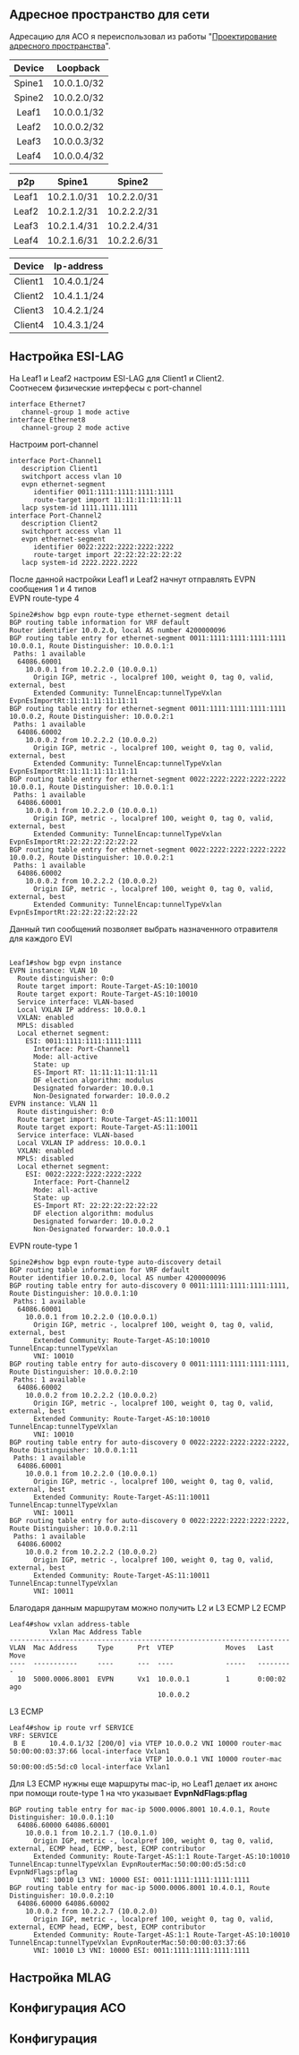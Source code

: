 ## Адресное пространство для сети
Адресацию для АСО я переиспользовал из работы "[Проектирование адресного пространства](https://github.com/Vorobey1/otus-dc-network-design/edit/main/lab1/README.md)".

|Device |Loopback    |
|:-----:|:----------:|
|Spine1 |10.0.1.0/32 |
|Spine2 |10.0.2.0/32 |
|Leaf1  |10.0.0.1/32 |
|Leaf2  |10.0.0.2/32 |
|Leaf3  |10.0.0.3/32 |
|Leaf4  |10.0.0.4/32 |

|p2p         |Spine1      |Spine2      |
|:----------:|:----------:|:----------:|
|Leaf1       |10.2.1.0/31 |10.2.2.0/31 |
|Leaf2       |10.2.1.2/31 |10.2.2.2/31 |
|Leaf3       |10.2.1.4/31 |10.2.2.4/31 |
|Leaf4       |10.2.1.6/31 |10.2.2.6/31 |

|Device  |Ip-address  |
|:------:|:----------:|
|Client1 |10.4.0.1/24 |
|Client2 |10.4.1.1/24 |
|Client3 |10.4.2.1/24 |
|Client4 |10.4.3.1/24 |

## Настройка ESI-LAG
На Leaf1 и Leaf2 настроим ESI-LAG для Client1 и Client2.  
Соотнесем физические интерфесы с port-channel
```
interface Ethernet7
   channel-group 1 mode active
interface Ethernet8
   channel-group 2 mode active
```
Настроим port-channel
```
interface Port-Channel1
   description Client1
   switchport access vlan 10
   evpn ethernet-segment
      identifier 0011:1111:1111:1111:1111
      route-target import 11:11:11:11:11:11
   lacp system-id 1111.1111.1111
interface Port-Channel2
   description Client2
   switchport access vlan 11
   evpn ethernet-segment
      identifier 0022:2222:2222:2222:2222
      route-target import 22:22:22:22:22:22
   lacp system-id 2222.2222.2222
```
После данной настройки Leaf1 и Leaf2 начнут отправлять EVPN сообщения 1 и 4 типов  
EVPN route-type 4
```
Spine2#show bgp evpn route-type ethernet-segment detail
BGP routing table information for VRF default
Router identifier 10.0.2.0, local AS number 4200000096
BGP routing table entry for ethernet-segment 0011:1111:1111:1111:1111 10.0.0.1, Route Distinguisher: 10.0.0.1:1
 Paths: 1 available
  64086.60001
    10.0.0.1 from 10.2.2.0 (10.0.0.1)
      Origin IGP, metric -, localpref 100, weight 0, tag 0, valid, external, best
      Extended Community: TunnelEncap:tunnelTypeVxlan EvpnEsImportRt:11:11:11:11:11:11
BGP routing table entry for ethernet-segment 0011:1111:1111:1111:1111 10.0.0.2, Route Distinguisher: 10.0.0.2:1
 Paths: 1 available
  64086.60002
    10.0.0.2 from 10.2.2.2 (10.0.0.2)
      Origin IGP, metric -, localpref 100, weight 0, tag 0, valid, external, best
      Extended Community: TunnelEncap:tunnelTypeVxlan EvpnEsImportRt:11:11:11:11:11:11
BGP routing table entry for ethernet-segment 0022:2222:2222:2222:2222 10.0.0.1, Route Distinguisher: 10.0.0.1:1
 Paths: 1 available
  64086.60001
    10.0.0.1 from 10.2.2.0 (10.0.0.1)
      Origin IGP, metric -, localpref 100, weight 0, tag 0, valid, external, best
      Extended Community: TunnelEncap:tunnelTypeVxlan EvpnEsImportRt:22:22:22:22:22:22
BGP routing table entry for ethernet-segment 0022:2222:2222:2222:2222 10.0.0.2, Route Distinguisher: 10.0.0.2:1
 Paths: 1 available
  64086.60002
    10.0.0.2 from 10.2.2.2 (10.0.0.2)
      Origin IGP, metric -, localpref 100, weight 0, tag 0, valid, external, best
      Extended Community: TunnelEncap:tunnelTypeVxlan EvpnEsImportRt:22:22:22:22:22:22
```
Данный тип сообщений позволяет выбрать назначенного отравителя для каждого EVI
```

Leaf1#show bgp evpn instance 
EVPN instance: VLAN 10
  Route distinguisher: 0:0
  Route target import: Route-Target-AS:10:10010
  Route target export: Route-Target-AS:10:10010
  Service interface: VLAN-based
  Local VXLAN IP address: 10.0.0.1
  VXLAN: enabled
  MPLS: disabled
  Local ethernet segment:
    ESI: 0011:1111:1111:1111:1111
      Interface: Port-Channel1
      Mode: all-active
      State: up
      ES-Import RT: 11:11:11:11:11:11
      DF election algorithm: modulus
      Designated forwarder: 10.0.0.1
      Non-Designated forwarder: 10.0.0.2
EVPN instance: VLAN 11
  Route distinguisher: 0:0
  Route target import: Route-Target-AS:11:10011
  Route target export: Route-Target-AS:11:10011
  Service interface: VLAN-based
  Local VXLAN IP address: 10.0.0.1
  VXLAN: enabled
  MPLS: disabled
  Local ethernet segment:
    ESI: 0022:2222:2222:2222:2222
      Interface: Port-Channel2
      Mode: all-active
      State: up
      ES-Import RT: 22:22:22:22:22:22
      DF election algorithm: modulus
      Designated forwarder: 10.0.0.2
      Non-Designated forwarder: 10.0.0.1
```
EVPN route-type 1  
```
Spine2#show bgp evpn route-type auto-discovery detail 
BGP routing table information for VRF default
Router identifier 10.0.2.0, local AS number 4200000096
BGP routing table entry for auto-discovery 0 0011:1111:1111:1111:1111, Route Distinguisher: 10.0.0.1:10
 Paths: 1 available
  64086.60001
    10.0.0.1 from 10.2.2.0 (10.0.0.1)
      Origin IGP, metric -, localpref 100, weight 0, tag 0, valid, external, best
      Extended Community: Route-Target-AS:10:10010 TunnelEncap:tunnelTypeVxlan
      VNI: 10010
BGP routing table entry for auto-discovery 0 0011:1111:1111:1111:1111, Route Distinguisher: 10.0.0.2:10
 Paths: 1 available
  64086.60002
    10.0.0.2 from 10.2.2.2 (10.0.0.2)
      Origin IGP, metric -, localpref 100, weight 0, tag 0, valid, external, best
      Extended Community: Route-Target-AS:10:10010 TunnelEncap:tunnelTypeVxlan
      VNI: 10010
BGP routing table entry for auto-discovery 0 0022:2222:2222:2222:2222, Route Distinguisher: 10.0.0.1:11
 Paths: 1 available
  64086.60001
    10.0.0.1 from 10.2.2.0 (10.0.0.1)
      Origin IGP, metric -, localpref 100, weight 0, tag 0, valid, external, best
      Extended Community: Route-Target-AS:11:10011 TunnelEncap:tunnelTypeVxlan
      VNI: 10011
BGP routing table entry for auto-discovery 0 0022:2222:2222:2222:2222, Route Distinguisher: 10.0.0.2:11
 Paths: 1 available
  64086.60002
    10.0.0.2 from 10.2.2.2 (10.0.0.2)
      Origin IGP, metric -, localpref 100, weight 0, tag 0, valid, external, best
      Extended Community: Route-Target-AS:11:10011 TunnelEncap:tunnelTypeVxlan
      VNI: 10011
```
Благодаря данным маршрутам можно получить L2 и L3 ECMP
L2 ECMP
```
Leaf4#show vxlan address-table
          Vxlan Mac Address Table
----------------------------------------------------------------------
VLAN  Mac Address     Type      Prt  VTEP             Moves   Last Move
----  -----------     ----      ---  ----             -----   ---------
  10  5000.0006.8001  EVPN      Vx1  10.0.0.1         1       0:00:02 ago
                                     10.0.0.2
```
L3 ECMP
```
Leaf4#show ip route vrf SERVICE
VRF: SERVICE
 B E      10.4.0.1/32 [200/0] via VTEP 10.0.0.2 VNI 10000 router-mac 50:00:00:03:37:66 local-interface Vxlan1
                              via VTEP 10.0.0.1 VNI 10000 router-mac 50:00:00:d5:5d:c0 local-interface Vxlan1
```
Для L3 ECMP нужны еще маршруты mac-ip, но Leaf1 делает их анонс при помощи route-type 1 на что указывает **EvpnNdFlags:pflag**
```
BGP routing table entry for mac-ip 5000.0006.8001 10.4.0.1, Route Distinguisher: 10.0.0.1:10
  64086.60000 64086.60001
    10.0.0.1 from 10.2.1.7 (10.0.1.0)
      Origin IGP, metric -, localpref 100, weight 0, tag 0, valid, external, ECMP head, ECMP, best, ECMP contributor
      Extended Community: Route-Target-AS:1:1 Route-Target-AS:10:10010 TunnelEncap:tunnelTypeVxlan EvpnRouterMac:50:00:00:d5:5d:c0 EvpnNdFlags:pflag
      VNI: 10010 L3 VNI: 10000 ESI: 0011:1111:1111:1111:1111
BGP routing table entry for mac-ip 5000.0006.8001 10.4.0.1, Route Distinguisher: 10.0.0.2:10
  64086.60000 64086.60002
    10.0.0.2 from 10.2.2.7 (10.0.2.0)
      Origin IGP, metric -, localpref 100, weight 0, tag 0, valid, external, ECMP head, ECMP, best, ECMP contributor
      Extended Community: Route-Target-AS:1:1 Route-Target-AS:10:10010 TunnelEncap:tunnelTypeVxlan EvpnRouterMac:50:00:00:03:37:66
      VNI: 10010 L3 VNI: 10000 ESI: 0011:1111:1111:1111:1111
```
## Настройка MLAG

## Конфигурация АСО

## Конфигурация

